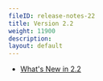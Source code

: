 ```yaml
---
fileID: release-notes-22
title: Version 2.2
weight: 11900
description: 
layout: default
---
```

- [What's New in 2.2](release-notes-new-features22)
